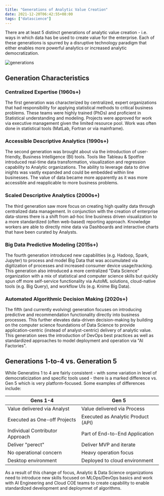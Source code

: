 ```yaml
---
title: "Generations of Analytic Value Creation"
date: 2021-12-20T06:42:55+08:00
tags: ["datascience"]
---
```


There are at least 5 distinct generations of analytic value creation - i.e. ways in which data has be used to create value for the enterprise.  Each of these generations is spurred by a disruptive technology paradigm that either enables more powerful analytics or increased analytic democratization.

![generations](/images/gen-analytics.png)

## Generation Characteristics

### Centralized Expertise (1960s+)

The first generation was characterized by centralized, expert organizations that had responsibility for applying statistical methods to critical business problems.  These teams were highly trained (PhDs) and proficient in Statistical understanding and modeling.  Projects were approved for work via executive management given the limited resource pool.  Work was often done in statistical tools (MatLab, Fortran or via mainframe).

### Accessible Descriptive Analytics (1990s+)

The second generation was brought about via the introduction of user-friendly, Business Intelligence (BI) tools.  Tools like Tableau & Spotfire introduced real-time data transformation, visualization and regression capability to Analytic organizations.  The ability to leverage data to drive inights was vastly expanded and could be embedded within line businesses.  The value of data became more apparently as it was more accessible and reapplicable to more business problems.

### Scaled Descriptive Analytics (2000s+)

The third generation saw more focus on creating high quality data through centralized data management.  In conjunction with the creation of enterprise data-stores there is a shift from ad-hoc line business driven visualization to a more standardized (often web-based) reporting approach.  Knowledge workers are able to directly mine data via Dashboards and interactive charts that have been curated by Analysts.

### Big Data Predictive Modeling (2015s+)

The fourth generation introduced new capabilities (e.g. Hadoop, Spark, Jupyter) to process and model Big Data that was accumulated via digitization of processes and increased consumer device usage/tracking.  This generation also introduced a more centralized "Data Science" organization with a mix of statistical and computer science skills but quickly spun off more self-service functionality via AutoML solutions, cloud-native tools (e.g. Big Query), and workflow UIs (e.g. Knime Big Data).

### Automated Algorithmic Decision Making (2020s+)

The fifth (and currently evolving) generation focuses on introducing predictive and recommendation functionality directly into business processes.  This further elevates data-driven decision-making by building on the computer science foundations of Data Science to provide application-centric (instead of analyst-centric) delivery of analytic value.  This generation sees the introduction of DevOps best practices as well as standardized approaches to model deployment and operation via "AI Factories".

## Generations 1-to-4 vs. Generation 5

While Generatins 1 to 4 are fairly consistent - with some variation in level of democraticization and specific tools used - there is a marked difference vs. Gen 5 which is very platform-focused.  Some examples of differences include:

| Gens 1-4 | Gen 5 |
| - | - |
| Value delivered via Analyst | Value delivered via Process|
| Executed as One-off Projects | Executed as Analytic Product (API) |
| Individual Contributor Approach | Part of End-to-End Application |
| Deliver "perect" | Deliver MVP and iterate |
| No operational concern | Heavy operation focus |
| Desktop environment | Deployed to cloud environment |

As a result of this change of focus, Analytic & Data Science organizations need to introduce new skills focused on MLOps/DevOps basics and work with AI Engineering and Cloud COE teams to create capability to enable standardized development and deploymnet of algorithms.

